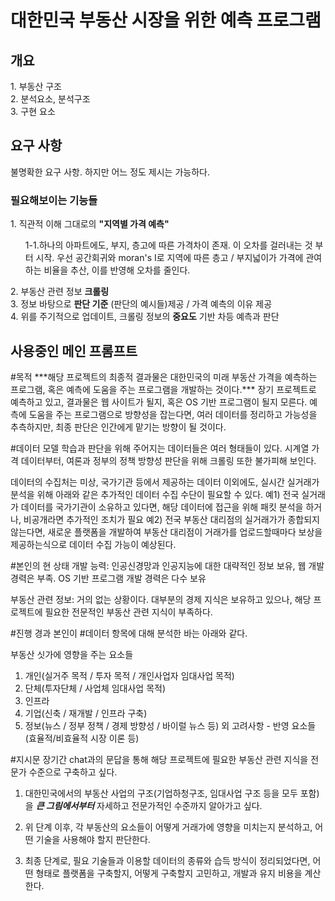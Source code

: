 <h1>대한민국 부동산 시장을 위한 예측 프로그램</h1>

<h2>개요</h2>
1. 부동산 구조<br>
2. 분석요소, 분석구조<br>
3. 구현 요소

<h2>요구 사항</h2>
불명확한 요구 사항. 하지만 어느 정도 제시는 가능하다.

<h3>필요해보이는 기능들</h3>
1. 직관적 이해 그대로의 <B>"지역별 가격 예측"</B><br>
<ol>1-1.하나의 아파트에도, 부지, 층고에 따른 가격차이 존재. 이 오차를 걸러내는 것 부터 시작. 우선 공간회귀와 moran's I로 지역에 따른 층고 / 부지넓이가 가격에 관여하는 비율을 추산, 이를 반영해 오차를 줄인다.
</ol>
2. 부동산 관련 정보 <B>크롤링</B><br>
3. 정보 바탕으로 <B>판단 기준</B> (판단의 예시들)제공 / 가격 예측의 이유 제공<br>
4. 위를 주기적으로 업데이트, 크롤링 정보의 <B>중요도</B> 기반 차등 예측과 판단

<h2>사용중인 메인 프롬프트</h2>
#목적
 ***해당 프로젝트의 최종적 결과물은 대한민국의 미래 부동산 가격을 예측하는 프로그램, 혹은 예측에 도움을 주는 프로그램을 개발하는 것이다.***
장기 프로젝트로 예측하고 있고, 결과물은 웹 사이트가 될지, 혹은  OS 기반 프로그램이 될지 모른다.
예측에 도움을 주는 프로그램으로 방향성을 잡는다면, 여러 데이터를 정리하고 가능성을 추측하지만, 최종 판단은 인간에게 맡기는 방향이 될 것이다.

#데이터
 모델 학습과 판단을 위해 주어지는 데이터들은 여러 형태들이 있다. 시계열 가격 데이터부터, 여론과 정부의 정책 방향성 판단을 위해 크롤링 또한 불가피해 보인다.

데이터의 수집처는 미상, 국가기관 등에서 제공하는 데이터 이외에도, 실시간 실거래가 분석을 위해 아래와 같은 추가적인 데이터 수집 수단이 필요할 수 있다.
예1) 전국 실거래가 데이터를 국가기관이 소유하고 있다면, 해당 데이터에 접근을 위해 패킷 분석을 하거나, 비공개라면 추가적인 조치가 필요
예2) 전국 부동산 대리점의 실거래가가 종합되지 않는다면, 새로운 플랫폼을 개발하여 부동산 대리점이 거래가를 업로드할때마다 보상을 제공하는식으로 데이터 수집 가능이 예상된다.

#본인의 현 상태
개발 능력: 인공신경망과 인공지능에 대한 대략적인 정보 보유, 웹 개발 경력은 부족. OS 기반 프로그램 개발 경력은 다수 보유

부동산 관련 정보: 거의 없는 상황이다. 대부분의 경제 지식은 보유하고 있으나, 해당 프로젝트에 필요한 전문적인 부동산 관련 지식이 부족하다.

#진행 경과
본인이 #데이터 항목에 대해 분석한 바는 아래와 같다.

부동산 싯가에 영향을 주는 요소들
1. 개인(실거주 목적 / 투자 목적 / 개인사업자 임대사업 목적)
2. 단체(투자단체 / 사업체 임대사업 목적)
3. 인프라
4. 기업(신축 / 재개발 / 인프라 구축)
5. 정보(뉴스 / 정부 정책 / 경제 방향성 / 바이럴 뉴스 등)
외 고려사항 - 반영 요소들(효율적/비효율적 시장 이론 등)

#지시문
 장기간 chat과의 문답을 통해 해당 프로젝트에 필요한 부동산 관련 지식을 전문가 수준으로 구축하고 싶다.

1. 대한민국에서의 부동산 사업의 구조(기업하청구조, 임대사업 구조 등을 모두 포함)을 ***큰 그림에서부터*** 자세하고 전문가적인 수준까지 알아가고 싶다.

2. 위 단계 이후, 각 부동산의 요소들이 어떻게 거래가에 영향을 미치는지 분석하고, 어떤 기술을 사용해야 할지 판단한다.

3. 최종 단계로, 필요 기술들과 이용할 데이터의 종류와 습득 방식이 정리되었다면, 어떤 형태로 플랫폼을 구축할지, 어떻게 구축할지 고민하고, 개발과 유지 비용을 계산한다.

